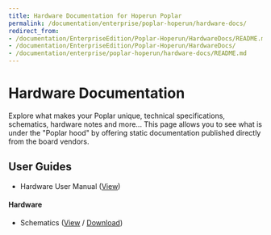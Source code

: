 ```yaml
---
title: Hardware Documentation for Hoperun Poplar
permalink: /documentation/enterprise/poplar-hoperun/hardware-docs/
redirect_from:
- /documentation/EnterpriseEdition/Poplar-Hoperun/HardwareDocs/README.md/
- /documentation/EnterpriseEdition/Poplar-Hoperun/HardwareDocs/
- /documentation/enterprise/poplar-hoperun/hardware-docs/README.md
---
```

# Hardware Documentation

Explore what makes your Poplar unique, technical specifications, schematics, hardware notes and more... This page allows you to see what is under the "Poplar hood" by offering static documentation published directly from the board vendors.

## User Guides

- Hardware User Manual ([View](hw-user-manual.md))

#### Hardware

- Schematics ([View](Poplar_Schematics_vB.pdf) / [Download](https://github.com/96boards/documentation/raw/master/enterprise/poplar-hoperun/hardware-docs/Poplar_Schematics_vB.pdf))

